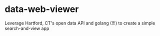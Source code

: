 # data-web-viewer
Leverage Hartford, CT's open data API and golang (!!!) to create a simple search-and-view app
